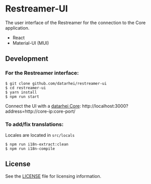# Restreamer-UI

The user interface of the Restreamer for the connection to the Core application.

- React
- Material-UI (MUI)

## Development

### For the Restreamer interface:

```
$ git clone github.com/datarhei/restreamer-ui
$ cd restreamer-ui
$ yarn install
$ npm run start
```

Connect the UI with a [datarhei Core](https://github.com/datarhei/core):
http://localhost:3000?address=http://core-ip:core-port/

### To add/fix translations:
Locales are located in `src/locals`
```
$ npm run i18n-extract:clean
$ npm run i18n-compile
```

## License
See the [LICENSE](./LICENSE) file for licensing information.
